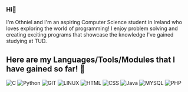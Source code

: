 ###  Hi👋 

I'm Othniel and I'm an aspiring Computer Science student in Ireland who loves exploring the world of programming! I enjoy problem solving and creating exciting programs that showcase the knowledge I've gained studying at TUD.  


## Here are my Languages/Tools/Modules that I have gained so far! 🧰

![C](https://img.shields.io/badge/c-%2300599C.svg?style=for-the-badge&logo=c&logoColor=white)
![Python](https://img.shields.io/badge/python-9F2B68?style=for-the-badge&logo=python&logoColor=FFFF00) 
![GIT](https://img.shields.io/badge/Git-fc6d26?style=for-the-badge&logo=git&logoColor=white) 
![LINUX](https://img.shields.io/badge/Linux-FCC624?style=for-the-badge&logo=linux&logoColor=black)
![HTML](https://img.shields.io/badge/HTML-%2300599C?style=for-the-badge&logo=HTML&logoColor=Black)
![CSS](https://img.shields.io/badge/CSS-%23FCC624?style=for-the-badge&logo=CSS&logoColor=Black)
![Java](https://img.shields.io/badge/Java-%23FF4433?style=for-the-badge&logo=Java&logoColor=Black)
![MYSQL](https://img.shields.io/badge/MYSQL-%23D0D3D4?style=for-the-badge&logo=MYSQL&logoColor=Black)
![PHP](https://img.shields.io/badge/PHP-%23692719?style=for-the-badge&logo=PHP&logoColor=Black)






<!---
Servph/Servph is a ✨ special ✨ repository because its `README.md` (this file) appears on your GitHub profile.
You can click the Preview link to take a look at your changes.
--->

